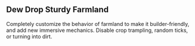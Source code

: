 ## Dew Drop Sturdy Farmland

Completely customize the behavior of farmland to make it builder-friendly, and add new immersive mechanics. Disable crop trampling, random ticks, or turning into dirt.
